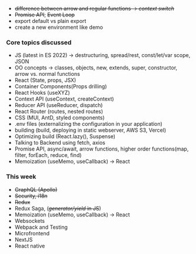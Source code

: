 * ~~difference between arrow and regular functions -> *context switch*~~
* ~~Promise API~~; ~~Event Loop~~
* export default vs plain export
* create a new environment like demo


### Core topics discussed

* JS (latest in ES 2022) -> destructuring, spread/rest, const/let/var scope, JSON
* OO concepts -> classes, objects, new, extends, super, constructor, arrow vs. normal functions
* React (State, props, JSX)
* Container Components(Props drilling)
* React Hooks (useXYZ)
* Context API (useContext, createContext)
* Reducer API (useReducer, dispatch)
* React Router (routes, nested routes)
* CSS (MUI, AntD, styled components)
* .env files (externalizing the configuration in your application)
* building (build, deploying in static webserver, AWS S3, Vercel)
* Optimizing build (React.lazy(), Suspense)
* Talking to Backend using fetch, axios
* Promise API, async/await, arrow functions, higher order functions(map, filter, forEach, reduce, find)
* Memoization (useMemo, useCallback) -> React

### This week

* ~~GraphQL (Apollo)~~
* ~~Security, i18n~~
* ~~Redux~~
* Redux Saga, (~~*generator/yield* in JS~~)
* Memoization (useMemo, useCallback) -> React
* Websockets
* Webpack and Testing
* Microfrontend
* NextJS
* React native





